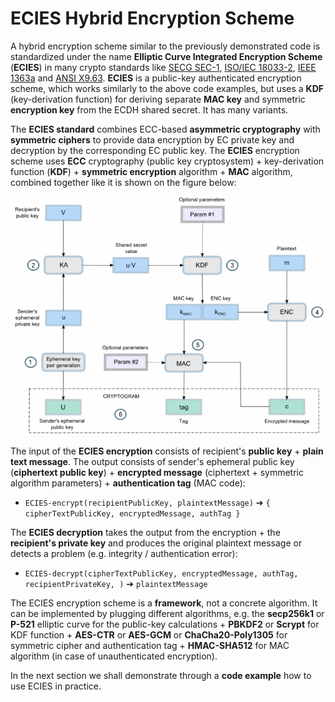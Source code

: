 # ECIES Hybrid Encryption Scheme

A hybrid encryption scheme similar to the previously demonstrated code is standardized under the name **Elliptic Curve Integrated Encryption Scheme** \(**ECIES**\) in many crypto standards like [SECG SEC-1](http://www.secg.org/sec1-v2.pdf), [ISO/IEC 18033-2](https://www.shoup.net/iso/std4.pdf), [IEEE 1363a](http://grouper.ieee.org/groups/1722/contributions/2012/1722a-butterworth-ieee1363.pdf) and [ANSI X9.63](ftp://ftp.iks-jena.de/mitarb/lutz/standards/ansi/X9/x963-7-5-98.pdf). **ECIES** is a public-key authenticated encryption scheme, which works similarly to the above code examples, but uses a **KDF** \(key-derivation function\) for deriving separate **MAC key** and symmetric **encryption key** from the ECDH shared secret. It has many variants.

The **ECIES standard** combines ECC-based **asymmetric cryptography** with **symmetric ciphers** to provide data encryption by EC private key and decryption by the corresponding EC public key. The **ECIES** encryption scheme uses **ECC** cryptography \(public key cryptosystem\) + key-derivation function \(**KDF**\) + **symmetric encryption** algorithm + **MAC** algorithm, combined together like it is shown on the figure below:

![](../.gitbook/assets/ecies.png)

The input of the **ECIES encryption** consists of recipient's **public key** + **plain text message**. The output consists of sender's ephemeral public key \(**ciphertext public key**\) + **encrypted message** \(ciphertext + symmetric algorithm parameters\) + **authentication tag** \(MAC code\):

* `ECIES-encrypt(recipientPublicKey, plaintextMessage)` ➔ `{ cipherTextPublicKey, encryptedMessage, authTag }`

The **ECIES decryption** takes the output from the encryption + the **recipient's private key** and produces the original plaintext message or detects a problem \(e.g. integrity / authentication error\):

* `ECIES-decrypt(cipherTextPublicKey, encryptedMessage, authTag, recipientPrivateKey, )` ➔ `plaintextMessage`

The ECIES encryption scheme is a **framework**, not a concrete algorithm. It can be implemented by plugging different algorithms, e.g. the **secp256k1** or **P-521** elliptic curve for the public-key calculations + **PBKDF2** or **Scrypt** for KDF function + **AES-CTR** or **AES-GCM** or **ChaCha20-Poly1305** for symmetric cipher and authentication tag + **HMAC-SHA512** for MAC algorithm \(in case of unauthenticated encryption\).

In the next section we shall demonstrate through a **code example** how to use ECIES in practice.

